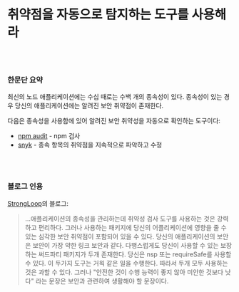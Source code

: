 # 취약점을 자동으로 탐지하는 도구를 사용해라

<br/><br/>

### 한문단 요약

최신의 노드 애플리케이션에는 수십 때로는 수백 개의 종속성이 있다.
종속성이 있는 경우 당신의 애플리케이션에는 알려진 보안 취약점이 존재한다.

다음은 종속성을 사용함에 있어 알려진 보안 취약성을 자동으로 확인하는 도구이다:
- [npm audit](https://docs.npmjs.com/cli/audit) - npm 검사
- [snyk](https://snyk.io/) - 종속 항목의 취약점을 지속적으로 파악하고 수정

<br/><br/>

### 블로그 인용

[StrongLoop](https://strongloop.com/strongblog/best-practices-for-express-in-production-part-one-security/)의 블로그:

> ...애플리케이션의 종속성을 관리하는데 취약성 검사 도구를 사용하는 것은 강력하고 편리하다.
그러나 사용하는 패키지에 당신의 어플리케이션에 영향을 줄 수 있는 심각한 보안 취약점이 포함되어 있을 수 있다.
당신의 애플리케이션의 보안은 보안이 가장 약한 링크 보안과 같다.
다행스럽게도 당신이 사용할 수 있는 보장하는 써드파티 패키지가 두개 존재한다. 당신은  nsp 또는 requireSafe를 사용할 수 있다.
이 두가지 도구는 거읙 같은 일을 수행한다. 따라서 두개 모두 사용하는 것은 과할 수 있다. 그러나 "안전한 것이 수행 능력이 좋지 않아 미안한 것보다 낫다" 라는 문장은 보안과 관련하여 생활해야 할 문장이다.